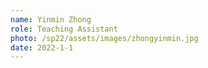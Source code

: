 ```yaml
---
name: Yinmin Zhong
role: Teaching Assistant
photo: /sp22/assets/images/zhongyinmin.jpg
date: 2022-1-1
---
```

